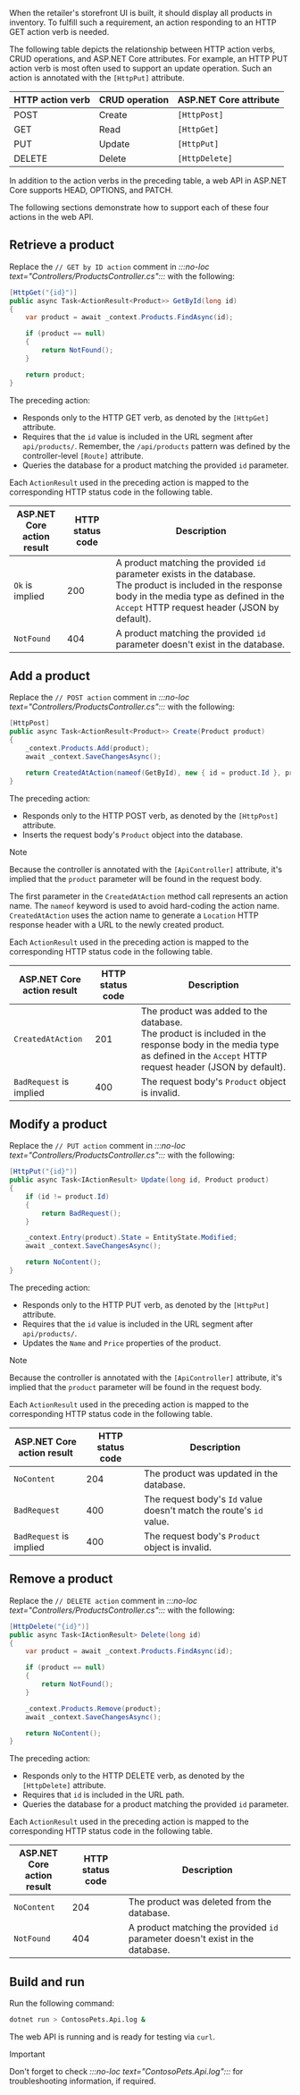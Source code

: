 When the retailer's storefront UI is built, it should display all products in inventory. To fulfill such a requirement, an action responding to an HTTP GET action verb is needed.

The following table depicts the relationship between HTTP action verbs, CRUD operations, and ASP.NET Core attributes. For example, an HTTP PUT action verb is most often used to support an update operation. Such an action is annotated with the `[HttpPut]` attribute.

|HTTP action verb|CRUD operation|ASP.NET Core attribute|
|----------------|--------------|----------------------|
|POST            |Create        |`[HttpPost]`          |
|GET             |Read          |`[HttpGet]`           |
|PUT             |Update        |`[HttpPut]`           |
|DELETE          |Delete        |`[HttpDelete]`        |

In addition to the action verbs in the preceding table, a web API in ASP.NET Core supports HEAD, OPTIONS, and PATCH.

The following sections demonstrate how to support each of these four actions in the web API.

## Retrieve a product

Replace the `// GET by ID action` comment in *:::no-loc text="Controllers/ProductsController.cs":::* with the following:

```csharp
[HttpGet("{id}")]
public async Task<ActionResult<Product>> GetById(long id)
{
    var product = await _context.Products.FindAsync(id);

    if (product == null)
    {
        return NotFound();
    }

    return product;
}
```

The preceding action:

* Responds only to the HTTP GET verb, as denoted by the `[HttpGet]` attribute.
* Requires that the `id` value is included in the URL segment after `api/products/`. Remember, the `/api/products` pattern was defined by the controller-level `[Route]` attribute.
* Queries the database for a product matching the provided `id` parameter.

Each `ActionResult` used in the preceding action is mapped to the corresponding HTTP status code in the following table.

|ASP.NET Core<br>action result|HTTP status code|Description|
|-----------------------------|----------------|-----------|
|`Ok` is implied              |200             |A product matching the provided `id` parameter exists in the database.<br>The product is included in the response body in the media type as defined in the `Accept` HTTP request header (JSON by default).|
|`NotFound`                   |404             |A product matching the provided `id` parameter doesn't exist in the database.|

## Add a product

Replace the `// POST action` comment in *:::no-loc text="Controllers/ProductsController.cs":::* with the following:

```csharp
[HttpPost]
public async Task<ActionResult<Product>> Create(Product product)
{
    _context.Products.Add(product);
    await _context.SaveChangesAsync();

    return CreatedAtAction(nameof(GetById), new { id = product.Id }, product);
}
```

The preceding action:

* Responds only to the HTTP POST verb, as denoted by the `[HttpPost]` attribute.
* Inserts the request body's `Product` object into the database.

> [!NOTE]
> Because the controller is annotated with the `[ApiController]` attribute, it's implied that the `product` parameter will be found in the request body.

The first parameter in the `CreatedAtAction` method call represents an action name. The `nameof` keyword is used to avoid hard-coding the action name. `CreatedAtAction` uses the action name to generate a `Location` HTTP response header with a URL to the newly created product.

Each `ActionResult` used in the preceding action is mapped to the corresponding HTTP status code in the following table.

|ASP.NET Core<br>action result|HTTP status code|Description|
|-----------------------------|----------------|-----------|
|`CreatedAtAction`            |201             |The product was added to the database.<br>The product is included in the response body in the media type as defined in the `Accept` HTTP request header (JSON by default).|
|`BadRequest` is implied      |400             |The request body's `Product` object is invalid.|

## Modify a product

Replace the `// PUT action` comment in *:::no-loc text="Controllers/ProductsController.cs":::* with the following:

```csharp
[HttpPut("{id}")]
public async Task<IActionResult> Update(long id, Product product)
{
    if (id != product.Id)
    {
        return BadRequest();
    }

    _context.Entry(product).State = EntityState.Modified;
    await _context.SaveChangesAsync();

    return NoContent();
}
```

The preceding action:

* Responds only to the HTTP PUT verb, as denoted by the `[HttpPut]` attribute.
* Requires that the `id` value is included in the URL segment after `api/products/`.
* Updates the `Name` and `Price` properties of the product.

> [!NOTE]
> Because the controller is annotated with the `[ApiController]` attribute, it's implied that the `product` parameter will be found in the request body.

Each `ActionResult` used in the preceding action is mapped to the corresponding HTTP status code in the following table.

|ASP.NET Core<br>action result|HTTP status code|Description|
|-----------------------------|----------------|-----------|
|`NoContent`                  |204             |The product was updated in the database.|
|`BadRequest`                 |400             |The request body's `Id` value doesn't match the route's `id` value.|
|`BadRequest` is implied      |400             |The request body's `Product` object is invalid.|

## Remove a product

Replace the `// DELETE action` comment in *:::no-loc text="Controllers/ProductsController.cs":::* with the following:

```csharp
[HttpDelete("{id}")]
public async Task<IActionResult> Delete(long id)
{
    var product = await _context.Products.FindAsync(id);

    if (product == null)
    {
        return NotFound();
    }

    _context.Products.Remove(product);
    await _context.SaveChangesAsync();

    return NoContent();
}
```

The preceding action:

* Responds only to the HTTP DELETE verb, as denoted by the `[HttpDelete]` attribute.
* Requires that `id` is included in the URL path.
* Queries the database for a product matching the provided `id` parameter.

Each `ActionResult` used in the preceding action is mapped to the corresponding HTTP status code in the following table.

|ASP.NET Core<br>action result|HTTP status code|Description|
|-----------------------------|----------------|-----------|
|`NoContent`                  |204             |The product was deleted from the database.|
|`NotFound`                   |404             |A product matching the provided `id` parameter doesn't exist in the database.|

## Build and run

Run the following command:

```bash
dotnet run > ContosoPets.Api.log &
```

The web API is running and is ready for testing via `curl`.

> [!IMPORTANT]
> Don't forget to check *:::no-loc text="ContosoPets.Api.log":::* for troubleshooting information, if required.
